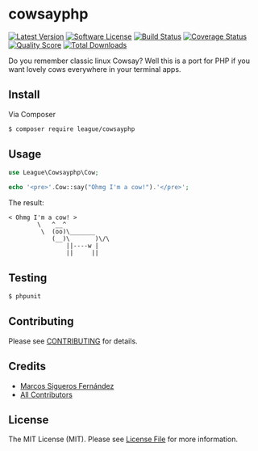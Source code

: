 # cowsayphp

[![Latest Version](https://img.shields.io/github/release/alrik11es/cowsayphp.svg?style=flat-square)](https://github.com/alrik11es/cowsayphp/releases)
[![Software License](https://img.shields.io/badge/license-MIT-brightgreen.svg?style=flat-square)](LICENSE.md)
[![Build Status](https://img.shields.io/travis/alrik11es/cowsayphp/master.svg?style=flat-square)](https://travis-ci.org/alrik11es/cowsayphp)
[![Coverage Status](https://img.shields.io/scrutinizer/coverage/g/alrik11es/cowsayphp.svg?style=flat-square)](https://scrutinizer-ci.com/g/alrik11es/cowsayphp/code-structure)
[![Quality Score](https://img.shields.io/scrutinizer/g/alrik11es/cowsayphp.svg?style=flat-square)](https://scrutinizer-ci.com/g/alrik11es/cowsayphp)
[![Total Downloads](https://img.shields.io/packagist/dt/league/cowsayphp.svg?style=flat-square)](https://packagist.org/packages/league/cowsayphp)

Do you remember classic linux Cowsay? Well this is a port for PHP if you want lovely cows everywhere in your terminal
apps.

## Install

Via Composer

``` bash
$ composer require league/cowsayphp
```

## Usage

``` php
use League\Cowsayphp\Cow;

echo '<pre>'.Cow::say("Ohmg I'm a cow!").'</pre>';
```

The result:
    
    < Ohmg I'm a cow! >
            \   ^__^
             \  (oo)\_______
                (__)\       )\/\
                    ||----w |
                    ||     ||
    
## Testing

``` bash
$ phpunit
```

## Contributing

Please see [CONTRIBUTING](CONTRIBUTING.md) for details.

## Credits

- [Marcos Sigueros Fernández](https://github.com/alrik11es)
- [All Contributors](../../contributors)

## License

The MIT License (MIT). Please see [License File](LICENSE.md) for more information.
